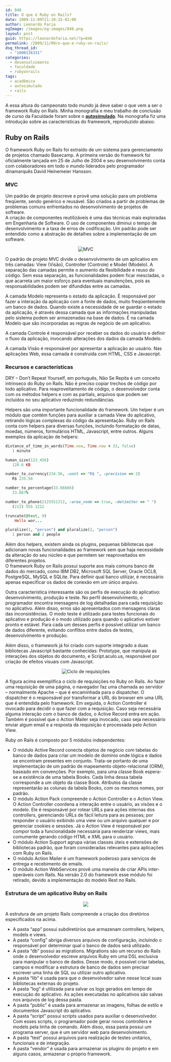 ```yaml
---
id: 846
title: O que é Ruby on Rails?
date: 2009-11-09T21:10:15-02:00
author: Leonardo Faria
ogImage: /images/og-images/846.png
layout: post
guid: https://leonardofaria.net/?p=846
permalink: /2009/11/09/o-que-e-ruby-on-rails/
dsq_thread_id:
  - "1000136331"
categories:
  - desenvolvimento
  - faculdade
  - rubyonrails
tags:
  - acadêmico
  - autosimulado
  - rails
---
```

A essa altura do campeonato todo mundo já deve saber o que vem a ser o framework Ruby on Rails. Minha monografia e meu trabalho de conclusão de curso da Faculdade foram sobre o [**autosimulado**](http://www.autosimulado.com.br). Na monografia fiz uma introdução sobre as características do framework, reproduzido abaixo:

## Ruby on Rails

O framework Ruby on Rails foi extraído de um sistema para gerenciamento de projetos chamado Basecamp. A primeira versão do framework foi oficialmente lançada em 25 de Julho de 2004 e seu desenvolvimento conta com colaboradores em todo o mundo liderados pelo programador dinamarquês David Heinemeier Hansson.

### MVC

Um padrão de projeto descreve e provê uma solução para um problema freqüente, sendo genérico e reusável. São criados a partir de problemas de problemas comuns enfrentados no desenvolvimento de projetos de software.  
A criação de componentes reutilizáveis é uma das técnicas mais exploradas em Engenharia de Software. O uso de componentes diminui o tempo de desenvolvimento e a taxa de erros de codificação. Um padrão pode ser entendido como a abstração de detalhes sobre a implementação de um software.

<center>
  <img src="/wp-content/uploads/2009/11/imagem20.jpg" alt="MVC" title="MVC" />
</center>


<!--more-->


O padrão de projeto MVC divide o desenvolvimento de um aplicativo em três camadas: View (Visão), Controller (Controle) e Model (Modelo). A separação das camadas permite o aumento da flexibilidade e reuso do código. Sem essa separação, as funcionalidades podem ficar mescladas, o que acarreta um maior esforço para eventuais manutenções, pois as responsabilidades podem ser difundidas entre as camadas.  

A camada Modelo representa o estado da aplicação. É responsável por fazer a interação da aplicação com a fonte de dados, muito freqüentemente um banco de dados. Quando existe a necessidade de se guardar o estado da aplicação, é através dessa camada que as informações manipuladas pelo sistema podem ser armazenadas na base de dados. É na camada Modelo que são incorporadas as regras de negócio de um aplicativo.  

A camada Controle é responsável por receber os dados do usuário e definir o fluxo da aplicação, invocando alterações dos dados da camada Modelo.  

A camada Visão é responsável por apresentar a aplicação ao usuário. Nas aplicações Web, essa camada é construída com HTML, CSS e Javascript.

### Recursos e características

DRY – Don’t Repeat Yourself, em português, Não Se Repita é um conceito intrínseco do Ruby on Rails. Não é preciso copiar trechos de código por todo aplicativo. Para reaproveitamento de código, o desenvolvedor conta com os métodos helpers e com as partials, arquivos que podem ser incluídos no seu aplicativo reduzindo redundâncias.  

Helpers são uma importante funcionalidade do framework. Um helper é um módulo que contém funções para auxiliar a camada View do aplicativo, retirando lógicas complexas do código da apresentação. Ruby on Rails conta com helpers para diversas funções, incluindo formatação de datas, moedas, números, formulários HTML, Javascript, entre outros. Alguns exemplos da aplicação de helpers:

```ruby
distance_of_time_in_words(Time.now, Time.now + 33, false)
   1 minute

human_size(123_456)
   120.6 KB

number_to_currency(234.56, :unit => "R$ ", :precision => 2)
   R$ 235.56

number_to_percentage(33.66666)
   33.667%

number_to_phone(2125551212, :area_code => true, :delimiter => " ")
   (212) 555 1212

truncate(@text, 9)
    Hello wor...

pluralize(1, "person") and pluralize(2, "person")
   1 person and 2 people
```

Além dos helpers, existem ainda os plugins, pequenas bibliotecas que adicionam novas funcionalidades ao framework sem que haja necessidade da alteração do seu núcleo e que permitem ser reaproveitados em diferentes projetos.  
O framework Ruby on Rails possui suporte aos mais comuns banco de dados do mercado, como IBM DB2, Microsoft SQL Server, Oracle OCL8, PostgreSQL, MySQL e SQLite. Para definir qual banco utilizar, é necessário apenas especificar os dados de conexão em um único arquivo.  

Outra característica interessante são os perfis de execução do aplicativo: desenvolvimento, produção e teste. No perfil desenvolvimento, o programador encontra mensagens de log detalhadas para cada requisição no aplicativo. Além disso, erros são apresentados com mensagens claras das inconsistências. O modo teste é utilizado para testes funcionais do aplicativo e produção é o modo utilizado para quando o aplicativo estiver pronto e estável. Para cada um desses perfis é possível utilizar um banco de dados diferente, evitando conflitos entre dados de testes, desenvolvimento e produção.  

Além disso, o framework já foi criado com suporte integrado a duas bibliotecas Javascript bastante conhecidas: Prototype, que manipula as interações dos objetos do documento, e Script.aculo.us, responsável por criação de efeitos visuais com Javascript.

<center>
  <img src="/wp-content/uploads/2009/11/imagem21.jpg" alt="Ciclo de requisições" title="Ciclo de requisições" />
</center>

A figura acima exemplifica o ciclo de requisições no Ruby on Rails. Ao fazer uma requisição de uma página, o navegador faz uma chamada ao servidor – normalmente Apache – que é encaminhada para o dispatcher. O dispatcher é o responsável por transformar a URL do browser em uma URL que é entendida pelo framework. Em seguida, o Action Controller é invocado para decidir o que fazer com a requisição. Caso seja necessária alguma interação com o banco de dados, o Active Record entra em ação. Também é possível que o Action Mailer seja invocado, caso seja necessário enviar algum email e a resposta da requisição é processada pelo Action View.  

Ruby on Rails é composto por 5 módulos independentes:

* O módulo Active Record conecta objetos de negócio com tabelas do banco de dados para criar um modelo de domínio onde lógica e dados se encontram presentes em conjunto. Trata-se portanto de uma implementação de um padrão de mapeamento objeto-relacional (ORM), baseado em convenções. Por exemplo, para uma classe Book espera-se a existência de uma tabela Books. Cada linha dessa tabela corresponde a um objeto da classe Book. Atributos da classe representarão as colunas da tabela Books, com os mesmos nomes, por padrão.
* O módulo Action Pack compreende o Action Controller e o Action View. O Action Controller coordena a interação entre o usuário, as visões e o modelo. Ele é responsável por rotear URLs para ações internas dos controllers, gerenciando URLs de fácil leitura para as pessoas; por responder o usuário exibindo uma view ou um arquivo qualquer e por gerenciar cookies e sessões. Já o Action View é responsável por compor toda a funcionalidade necessária para renderizar views, mais comumente gerando código HTML e XML para o usuário.
* O módulo Action Support agrupa várias classes úteis e extensões de bibliotecas padrão, que foram consideradas relevantes para aplicações com Ruby on Rails.
* O módulo Action Mailer é um framework poderoso para serviços de entrega e recebimento de emails.
* O módulo Action WebServices provê uma maneira de criar APIs inter-operáveis com Rails. Na versão 2.0 do framework esse módulo foi retirado, devido a implementação do modelo Rest no Rails.

### Estrutura de um aplicativo Ruby on Rails

<center>
  <img src="/wp-content/uploads/2009/11/imagem24.jpg" />
</center>

A estrutura de um projeto Rails compreende a criação dos diretórios especificados na acima.

* A pasta “app” possui subdiretórios que armazenam controllers, helpers, models e views.
* A pasta “config” abriga diversos arquivos de configuração, incluindo o responsável por determinar qual o banco de dados será utilizado.
* A pasta “db” possui as migrations. Migrations são um recurso do Rails onde o desenvolvedor escreve arquivos Ruby em uma DSL exclusiva para manipular o banco de dados. Desse modo, é possível criar tabelas, campos e modificar a estrutura de banco de dados sem precisar escrever uma linha de SQL ou utilizar outro aplicativo.
* A pasta “lib” é usada para que o desenvolvedor salve nesse local suas bibliotecas externas do projeto.
* A pasta “log” é utilizada para salvar os logs gerados em tempo de execução do aplicativo. As ações executadas no aplicativos são salvas nos arquivos de log dessa pasta.
* A pasta “public” é usada para armazenar as imagens, folhas de estilo e documentos Javascript do aplicativo.
* A pasta “script” possui scripts usados para auxiliar o desenvolvedor. Com esses scripts, o programador pode gerar novos controllers e models pela linha de comando. Além disso, essa pasta possui um programa server, que é um servidor web para desenvolvimento.
* A pasta “test” possui arquivos para realização de testes unitários, funcionais e de integração.
* A pasta “vendor” é usada para armazenar os plugins do projeto e em alguns casos, armazenar o próprio framework.
